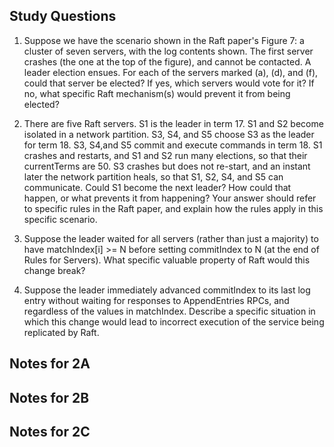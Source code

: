 Study Questions
---------
1. Suppose we have the scenario shown in the Raft paper's Figure 7: a cluster of seven servers, with the log contents shown. The first server crashes (the one at the top of the figure), and cannot be contacted. A leader election ensues. For each of the servers marked (a), (d), and (f), could that server be elected? If yes, which servers would vote for it? If no, what specific Raft mechanism(s) would prevent it from being elected?

2. There are five Raft servers. S1 is the leader in term 17. S1 and S2 become
isolated in a network partition. S3, S4, and S5 choose S3 as the leader for term 18. S3, S4,and S5 commit and execute commands in term 18. S1 crashes and restarts, and S1 and S2
run many elections, so that their currentTerms are 50. S3 crashes but does not re-start, and an 
instant later the network partition heals, so that S1, S2, S4, and S5 can communicate. Could 
S1 become the next leader? How could that happen, or what prevents it from happening?
Your answer should refer to specific rules in the Raft paper, and explain how the rules apply
in this specific scenario. 

3. Suppose the leader waited for all servers (rather than just a majority) to have
matchIndex[i] >= N before setting commitIndex to N (at the end of Rules for Servers).
What specific valuable property of Raft would this change break?

4. Suppose the leader immediately advanced commitIndex to its last log entry
without waiting for responses to AppendEntries RPCs, and regardless of the values in
matchIndex. Describe a specific situation in which this change would lead to incorrect execution of the service being replicated by Raft.



Notes for 2A
---------

Notes for 2B
--------

Notes for 2C
---------

